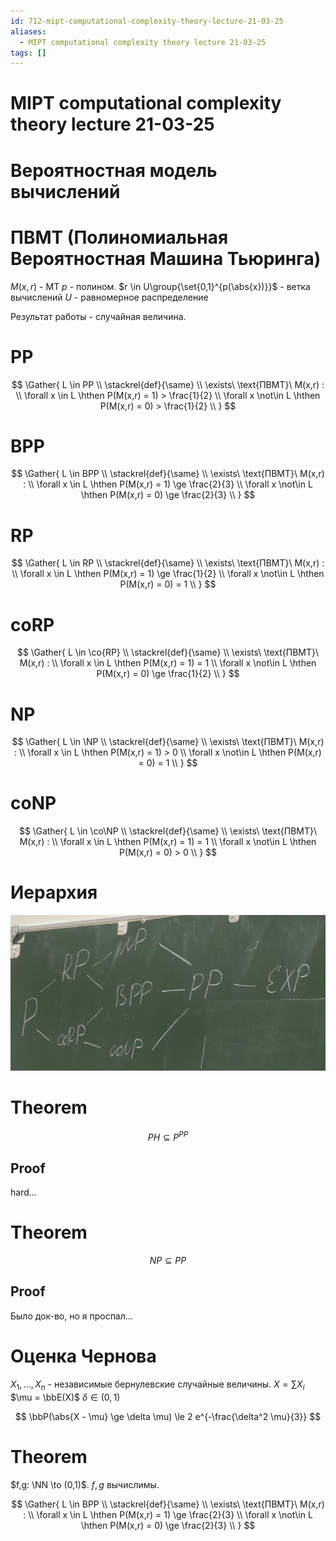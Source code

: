 ```yaml
---
id: 712-mipt-computational-complexity-theory-lecture-21-03-25
aliases:
  - MIPT computational complexity theory lecture 21-03-25
tags: []
---
```


# MIPT computational complexity theory lecture 21-03-25

# Вероятностная модель вычислений

# ПВМТ (Полиномиальная Вероятностная Машина Тьюринга)

$M(x,r)$ - МТ
$p$ - полином.
$r \in U\group{\set{0,1}^{p(\abs{x})}}$ - ветка вычислений
$U$ - равномерное распределение

Результат работы - случайная величина.

# PP

$$
\Gather{
L \in PP \\
\stackrel{def}{\same} \\
\exists\ \text{ПВМТ}\ M(x,r) : \\
\forall x \in L \hthen
P(M(x,r) = 1) > \frac{1}{2} \\
\forall x \not\in L \hthen
P(M(x,r) = 0) > \frac{1}{2} \\
}
$$

# BPP

$$
\Gather{
L \in BPP \\
\stackrel{def}{\same} \\
\exists\ \text{ПВМТ}\ M(x,r) : \\
\forall x \in L \hthen
P(M(x,r) = 1) \ge \frac{2}{3} \\
\forall x \not\in L \hthen
P(M(x,r) = 0) \ge \frac{2}{3} \\
}
$$

# RP

$$
\Gather{
L \in RP \\
\stackrel{def}{\same} \\
\exists\ \text{ПВМТ}\ M(x,r) : \\
\forall x \in L \hthen
P(M(x,r) = 1) \ge \frac{1}{2} \\
\forall x \not\in L \hthen
P(M(x,r) = 0) = 1 \\
}
$$

# coRP

$$
\Gather{
L \in \co{RP} \\
\stackrel{def}{\same} \\
\exists\ \text{ПВМТ}\ M(x,r) : \\
\forall x \in L \hthen
P(M(x,r) = 1) = 1 \\
\forall x \not\in L \hthen
P(M(x,r) = 0) \ge \frac{1}{2} \\
}
$$

# NP

$$
\Gather{
L \in \NP \\
\stackrel{def}{\same} \\
\exists\ \text{ПВМТ}\ M(x,r) : \\
\forall x \in L \hthen
P(M(x,r) = 1) > 0 \\
\forall x \not\in L \hthen
P(M(x,r) = 0) = 1 \\
}
$$

# coNP

$$
\Gather{
L \in \co\NP \\
\stackrel{def}{\same} \\
\exists\ \text{ПВМТ}\ M(x,r) : \\
\forall x \in L \hthen
P(M(x,r) = 1) = 1 \\
\forall x \not\in L \hthen
P(M(x,r) = 0) > 0 \\
}
$$

# Иерархия

![hi.png](assets/imgs/21-03-25_11-48-37_603_21-03-25_11-48-37_068.png)

# Theorem

$$
PH \subseteq P^{PP}
$$

## Proof

hard...

# Theorem

$$
NP \subseteq PP
$$

## Proof

Было док-во, но я проспал...

# Оценка Чернова

$X_1, \dots, X_n$ - независимые бернулевские случайные величины.
$X = \sum{X_i}$
$\mu = \bbE(X)$
$\delta \in (0,1)$

$$
\bbP(\abs{X - \mu} \ge \delta \mu) \le 2 e^{-\frac{\delta^2 \mu}{3}}
$$

# Theorem

$f,g: \NN \to (0,1)$.
$f,g$ вычислимы.

$$
\Gather{
L \in BPP \\
\stackrel{def}{\same} \\
\exists\ \text{ПВМТ}\ M(x,r) : \\
\forall x \in L \hthen
P(M(x,r) = 1) \ge \frac{2}{3} \\
\forall x \not\in L \hthen
P(M(x,r) = 0) \ge \frac{2}{3} \\
}
$$
